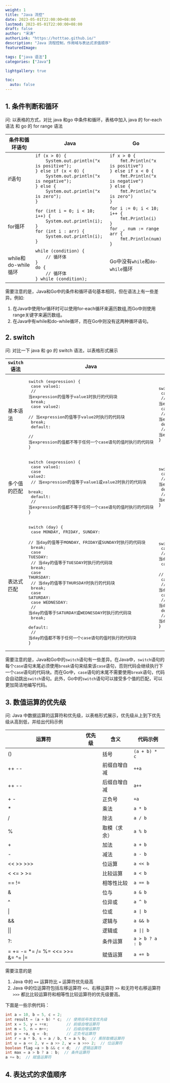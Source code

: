 ```yaml
---
weight: 1
title: "Java 流控"
date: 2023-05-01T22:00:00+08:00
lastmod: 2023-05-01T22:00:00+08:00
draft: false
author: "宋涛"
authorLink: "https://hotttao.github.io/"
description: "Java 流程控制，作用域与表达式求值顺序"
featuredImage: 

tags: ["java 语法"]
categories: ["Java"]

lightgallery: true

toc:
  auto: false
---
```


## 1. 条件判断和循环
问: 以表格的方式，对比 java 和go 中条件和循环，表格中加入 java 的 for-each 语法 和 go 的 for range 语法

| 条件和循环语句 | Java                                                         | Go                                                            |
| -------------- | ------------------------------------------------------------ | ------------------------------------------------------------- |
| if语句         | `if (x > 0) {`<br>`    System.out.println("x is positive");`<br>`} else if (x < 0) {`<br>`    System.out.println("x is negative");`<br>`} else {`<br>`    System.out.println("x is zero");`<br>`}` | `if x > 0 {`<br>`    fmt.Println("x is positive")`<br>`} else if x < 0 {`<br>`    fmt.Println("x is negative")`<br>`} else {`<br>`    fmt.Println("x is zero")`<br>`}` |
| for循环        | `for (int i = 0; i < 10; i++) {`<br>`    System.out.println(i);`<br>`}`<br>`for (int i : arr) {`<br>`    System.out.println(i);`<br>`}` | `for i := 0; i < 10; i++ {`<br>`    fmt.Println(i)`<br>`}`<br>`for _, num := range arr {`<br>`    fmt.Println(num)`<br>`}` |
| while和do-while循环   | `while (condition) {`<br>`    // 循环体`<br>`}`<br>`do {`<br>`    // 循环体`<br>`} while (condition);` | Go中没有`while`和`do-while`循环 |

需要注意的是，Java和Go中的条件和循环语句基本相同，但在语法上有一些差异。例如:
1. 在Java中使用for循环时可以使用for-each循环来遍历数组,而Go中则使用range关键字来遍历数组。
3. 在Java中有while和do-while循环，而在Go中则没有这两种循环语句。



## 2. switch
问: 对比一下 java 和 go 的 switch 语法，以表格形式展示

| `switch`语法 | Java                                                         | Go                                                            |
| ------------ | ------------------------------------------------------------ | ------------------------------------------------------------- |
| 基本语法     | <pre lang="java">switch (expression) {<br>    case value1:<br>        // 当expression的值等于value1时执行的代码块<br>        break;<br>    case value2:<br>        // 当expression的值等于value2时执行的代码块<br>        break;<br>    default:<br>        // 当expression的值都不等于任何一个case语句的值时执行的代码块<br>}</pre> | <pre lang="go">switch expression {<br>    case value1:<br>        // 当expression的值等于value1时执行的代码块<br>    case value2:<br>        // 当expression的值等于value2时执行的代码块<br>    default:<br>        // 当expression的值都不等于任何一个case语句的值时执行的代码块<br>}</pre> |
| 多个值的匹配 | <pre lang="java">switch (expression) {<br>    case value1:<br>    case value2:<br>        // 当expression的值等于value1或value2时执行的代码块<br>        break;<br>    default:<br>        // 当expression的值都不等于任何一个case语句的值时执行的代码块<br>}</pre> | <pre lang="go">switch expression {<br>    case value1, value2:<br>        // 当expression的值等于value1或value2时执行的代码块<br>    default:<br>        // 当expression的值都不等于任何一个case语句的值时执行的代码块<br>}</pre> |
| 表达式匹配   | <pre lang="java">switch (day) {<br>    case MONDAY, FRIDAY, SUNDAY:<br>        // 当day的值等于MONDAY、FRIDAY或SUNDAY时执行的代码块<br>        break;<br>    case TUESDAY:<br>        // 当day的值等于TUESDAY时执行的代码块<br>        break;<br>    case THURSDAY:<br>        // 当day的值等于THURSDAY时执行的代码块<br>        break;<br>    case SATURDAY:<br>    case WEDNESDAY:<br>        // 当day的值等于SATURDAY或WEDNESDAY时执行的代码块<br>        break;<br>    default:<br>        // 当day的值都不等于任何一个case语句的值时执行的代码块<br>}</pre> | <pre lang="go">switch day {<br>    case MONDAY, FRIDAY, SUNDAY:<br>        // 当day的值等于MONDAY、FRIDAY或SUNDAY时执行的代码块<br>    case TUESDAY:<br>        // 当day的值等于TUESDAY时执行的代码块<br>    case THURSDAY:<br>        // 当day的值等于THURSDAY时执行的代码块<br>    case SATURDAY, WEDNESDAY:<br>        // 当day的值等于SATURDAY或WEDNESDAY时执行的代码块<br>    default:<br>        // 当day的值都不等于任何一个case语句的值时执行的代码块<br>}</pre> |

需要注意的是，Java和Go中的`switch`语句有一些差异。在Java中，`switch`语句的每个`case`语句末尾必须使用`break`语句来结束该`case`语句，否则代码会继续执行下一个`case`语句的代码块。而在Go中，`case`语句的末尾不需要使用`break`语句，代码会自动跳出`switch`语句。此外，Go中的`switch`语句可以接受多个值的匹配，可以更加简洁地编写代码。

## 3. 数值运算的优先级

问: Java 中数据运算的运算符和优先级，以表格形式展示，优先级从上到下优先级从高到低，并给出代码示例

| 运算符 | 优先级 | 含义 | 代码示例 |
| --- | --- | --- | --- |
| () |  | 括号 | `(a + b) * c` |
| ++ -- |  | 前缀自增自减 | `++a` |
| ++ -- |  | 后缀自增自减 | `a++` |
| + - |  | 正负号 | `+a` |
| * |  | 乘法 | `a * b` |
| / |  | 除法 | `a / b` |
| % |  | 取模（求余） | `a % b` |
| + |  | 加法 | `a + b` |
| - |  | 减法 | `a - b` |
| << >> >>> |  | 位运算 | `a << b` |
| < <= > >= |  | 比较运算 | `a < b` |
| == != |  | 相等性比较 | `a == b` |
| & |  | 位与 | `a & b` |
| ^ |  | 位异或 | `a ^ b` |
| \| |  | 位或 | `a \| b` |
| && |  | 逻辑与 | `a && b` |
| \|\| |  | 逻辑或 | `a \|\| b` |
| ?: |  | 条件运算 | `a > b ? a : b` |
| = += -= *= /= %= <<= >>= &= ^= \|= |  | 赋值运算 | `a += b` |


需要注意的是
1. Java 中的 `==` 运算符比 `=` 运算符优先级高
2. Java 中的位运算符包括左移运算符 `<<`、右移运算符 `>>` 和无符号右移运算符 `>>>` 都比比较运算符和相等性比较运算符的优先级要高。

下面是一些示例代码：

```java
int a = 10, b = 5, c = 2;
int result = (a + b) * c;  // 使用括号改变优先级
int x = 5, y = ++x;        // 前缀自增运算符
int m = 5, n = m++;        // 后缀自增运算符
int p = +a, q = -b;        // 正负号运算符
int r = a * b, s = a / b, t = a % b;  // 乘除取模运算符
int u = a << 2, v = a >> 2, w = a >>> 2;  // 位运算符
boolean flag =a > b && c < d;  // 逻辑运算符
int max = a > b ? a : b;  // 条件运算符
a += b;  // 赋值运算符
```

## 4. 表达式的求值顺序
